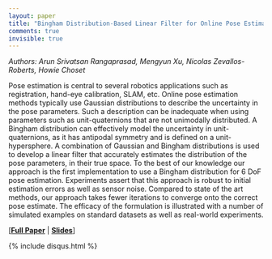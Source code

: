 ```yaml
---
layout: paper
title: "Bingham Distribution-Based Linear Filter for Online Pose Estimation"
comments: true
invisible: true
---
```


<p class="text-left"><i>Authors: Arun Srivatsan Rangaprasad, Mengyun Xu, Nicolas Zevallos-Roberts, Howie Choset</i></p>

Pose estimation is central to several robotics applications such as registration, hand-eye calibration, SLAM, etc. Online pose estimation methods typically use Gaussian distributions to describe the uncertainty in the pose parameters. Such a description can be inadequate when using parameters such as unit-quaternions that are not unimodally distributed. A Bingham distribution can effectively model the uncertainty in unit-quaternions, as it has antipodal symmetry and is defined on a unit-hypersphere. A combination of Gaussian and Bingham distributions is used to develop a linear filter that accurately estimates the distribution of the pose parameters, in their true space. To the best of our knowledge our approach is the first implementation to use a Bingham distribution for 6 DoF pose estimation. Experiments assert that this approach is robust to initial estimation errors as well as sensor noise. Compared to state of the art methods, our approach takes fewer iterations to converge onto the correct pose estimate. The efficacy of the formulation is illustrated with a number of simulated examples on standard datasets as well as real-world experiments.

[<b><a href="/static/papers/11.pdf">Full Paper</a></b> \| <b><a href="/static/slides/11.mp4">Slides</a></b>]

{% include disqus.html %}